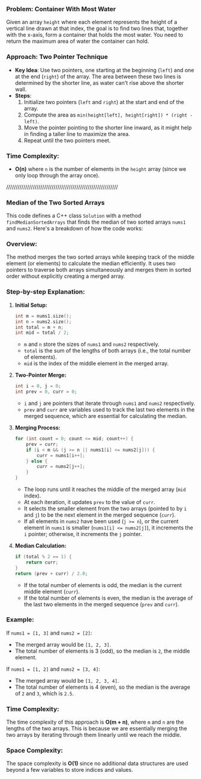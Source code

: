 ### Problem: Container With Most Water

Given an array `height` where each element represents the height of a vertical line drawn at that index, the goal is to find two lines that, together with the x-axis, form a container that holds the most water. You need to return the maximum area of water the container can hold.

### Approach: Two Pointer Technique

- **Key Idea**: Use two pointers, one starting at the beginning (`left`) and one at the end (`right`) of the array. The area between these two lines is determined by the shorter line, as water can't rise above the shorter wall.
- **Steps**:
  1. Initialize two pointers (`left` and `right`) at the start and end of the array.
  2. Compute the area as `min(height[left], height[right]) * (right - left)`.
  3. Move the pointer pointing to the shorter line inward, as it might help in finding a taller line to maximize the area.
  4. Repeat until the two pointers meet.
### Time Complexity:
- **O(n)** where `n` is the number of elements in the `height` array (since we only loop through the array once).




///////////////////////////////////////////////////////////
### **Median of the Two Sorted Arrays**
This code defines a C++ class `Solution` with a method `findMedianSortedArrays` that finds the median of two sorted arrays `nums1` and `nums2`. Here's a breakdown of how the code works:

### **Overview:**
The method merges the two sorted arrays while keeping track of the middle element (or elements) to calculate the median efficiently. It uses two pointers to traverse both arrays simultaneously and merges them in sorted order without explicitly creating a merged array.

### **Step-by-step Explanation:**

1. **Initial Setup:**
    ```cpp
    int m = nums1.size();
    int n = nums2.size();
    int total = m + n;
    int mid = total / 2;
    ```
   - `m` and `n` store the sizes of `nums1` and `nums2` respectively.
   - `total` is the sum of the lengths of both arrays (i.e., the total number of elements).
   - `mid` is the index of the middle element in the merged array.

2. **Two-Pointer Merge:**
    ```cpp
    int i = 0, j = 0;
    int prev = 0, curr = 0;
    ```
   - `i` and `j` are pointers that iterate through `nums1` and `nums2` respectively.
   - `prev` and `curr` are variables used to track the last two elements in the merged sequence, which are essential for calculating the median.

3. **Merging Process:**
    ```cpp
    for (int count = 0; count <= mid; count++) {
        prev = curr;
        if (i < m && (j >= n || nums1[i] <= nums2[j])) {
            curr = nums1[i++];
        } else {
            curr = nums2[j++];
        }
    }
    ```
   - The loop runs until it reaches the middle of the merged array (`mid` index).
   - At each iteration, it updates `prev` to the value of `curr`.
   - It selects the smaller element from the two arrays (pointed to by `i` and `j`) to be the next element in the merged sequence (`curr`).
   - If all elements in `nums2` have been used (`j >= n`), or the current element in `nums1` is smaller (`nums1[i] <= nums2[j]`), it increments the `i` pointer; otherwise, it increments the `j` pointer.

4. **Median Calculation:**
    ```cpp
    if (total % 2 == 1) {
        return curr;
    }
    return (prev + curr) / 2.0;
    ```
   - If the total number of elements is odd, the median is the current middle element (`curr`).
   - If the total number of elements is even, the median is the average of the last two elements in the merged sequence (`prev` and `curr`).

### **Example:**

If `nums1 = [1, 3]` and `nums2 = [2]`:

- The merged array would be `[1, 2, 3]`.
- The total number of elements is 3 (odd), so the median is `2`, the middle element.

If `nums1 = [1, 2]` and `nums2 = [3, 4]`:

- The merged array would be `[1, 2, 3, 4]`.
- The total number of elements is 4 (even), so the median is the average of `2` and `3`, which is `2.5`.

### **Time Complexity:**

The time complexity of this approach is **O(m + n)**, where `m` and `n` are the lengths of the two arrays. This is because we are essentially merging the two arrays by iterating through them linearly until we reach the middle.

### **Space Complexity:**

The space complexity is **O(1)** since no additional data structures are used beyond a few variables to store indices and values.
